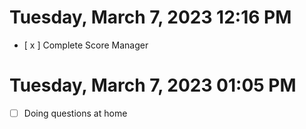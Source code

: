 # Tuesday, March  7, 2023 12:16 PM
- [ x ] Complete Score Manager
# Tuesday, March  7, 2023 01:05 PM
- [ ] Doing questions at home
